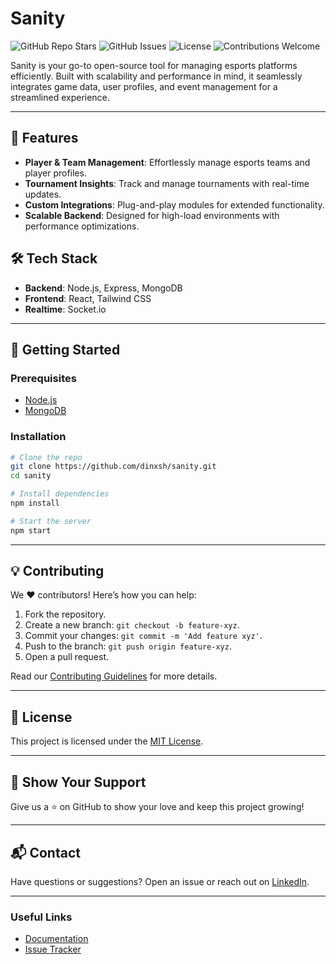 # Sanity

![GitHub Repo Stars](https://img.shields.io/github/stars/dinxsh/sanity?style=flat-square)
![GitHub Issues](https://img.shields.io/github/issues/dinxsh/sanity?style=flat-square)
![License](https://img.shields.io/github/license/dinxsh/sanity?style=flat-square)
![Contributions Welcome](https://img.shields.io/badge/contributions-welcome-brightgreen?style=flat-square)

Sanity is your go-to open-source tool for managing esports platforms efficiently. Built with scalability and performance in mind, it seamlessly integrates game data, user profiles, and event management for a streamlined experience.

---

## 🚀 Features

- **Player & Team Management**: Effortlessly manage esports teams and player profiles.
- **Tournament Insights**: Track and manage tournaments with real-time updates.
- **Custom Integrations**: Plug-and-play modules for extended functionality.
- **Scalable Backend**: Designed for high-load environments with performance optimizations.

## 🛠 Tech Stack

- **Backend**: Node.js, Express, MongoDB
- **Frontend**: React, Tailwind CSS
- **Realtime**: Socket.io

---

## 📖 Getting Started

### Prerequisites

- [Node.js](https://nodejs.org/)
- [MongoDB](https://www.mongodb.com/)

### Installation

```bash
# Clone the repo
git clone https://github.com/dinxsh/sanity.git
cd sanity

# Install dependencies
npm install

# Start the server
npm start
```

---

## 💡 Contributing

We ❤️ contributors! Here’s how you can help:

1. Fork the repository.
2. Create a new branch: `git checkout -b feature-xyz`.
3. Commit your changes: `git commit -m 'Add feature xyz'`.
4. Push to the branch: `git push origin feature-xyz`.
5. Open a pull request.

Read our [Contributing Guidelines](CONTRIBUTING.md) for more details.

---

## 📄 License

This project is licensed under the [MIT License](LICENSE).

---

## 🌟 Show Your Support

Give us a ⭐️ on GitHub to show your love and keep this project growing!

---

## 📬 Contact

Have questions or suggestions? Open an issue or reach out on [LinkedIn](https://www.linkedin.com/in/dinesh).

---

### Useful Links

- [Documentation](https://github.com/dinxsh/sanity/wiki)
- [Issue Tracker](https://github.com/dinxsh/sanity/issues)
